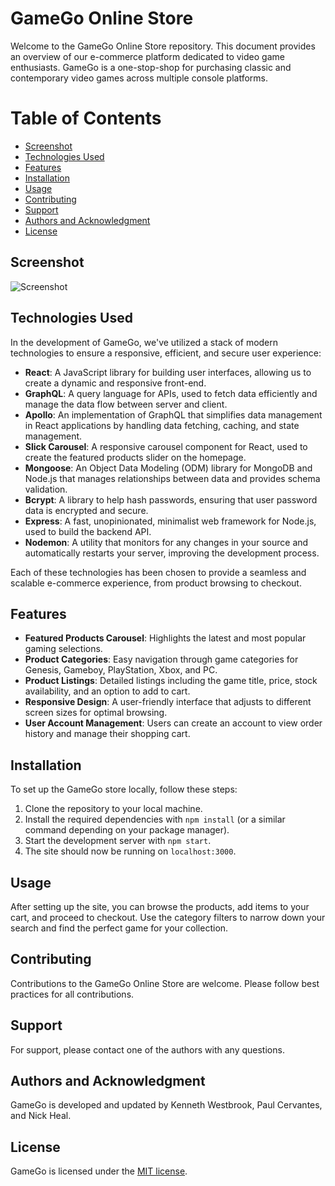 # GameGo Online Store

Welcome to the GameGo Online Store repository. This document provides an overview of our e-commerce platform dedicated to video game enthusiasts. GameGo is a one-stop-shop for purchasing classic and contemporary video games across multiple console platforms.

# Table of Contents

- [Screenshot](#screenshot)
- [Technologies Used](#technologies-used)
- [Features](#features)
- [Installation](#installation)
- [Usage](#usage)
- [Contributing](#contributing)
- [Support](#support)
- [Authors and Acknowledgment](#authors-and-acknowledgment)
- [License](#license)

## Screenshot

![Screenshot](./client/src/assets/Screenshot.png)

## Technologies Used

In the development of GameGo, we've utilized a stack of modern technologies to ensure a responsive, efficient, and secure user experience:

- **React**: A JavaScript library for building user interfaces, allowing us to create a dynamic and responsive front-end.
- **GraphQL**: A query language for APIs, used to fetch data efficiently and manage the data flow between server and client.
- **Apollo**: An implementation of GraphQL that simplifies data management in React applications by handling data fetching, caching, and state management.
- **Slick Carousel**: A responsive carousel component for React, used to create the featured products slider on the homepage.
- **Mongoose**: An Object Data Modeling (ODM) library for MongoDB and Node.js that manages relationships between data and provides schema validation.
- **Bcrypt**: A library to help hash passwords, ensuring that user password data is encrypted and secure.
- **Express**: A fast, unopinionated, minimalist web framework for Node.js, used to build the backend API.
- **Nodemon**: A utility that monitors for any changes in your source and automatically restarts your server, improving the development process.

Each of these technologies has been chosen to provide a seamless and scalable e-commerce experience, from product browsing to checkout.

## Features

- **Featured Products Carousel**: Highlights the latest and most popular gaming selections.
- **Product Categories**: Easy navigation through game categories for Genesis, Gameboy, PlayStation, Xbox, and PC.
- **Product Listings**: Detailed listings including the game title, price, stock availability, and an option to add to cart.
- **Responsive Design**: A user-friendly interface that adjusts to different screen sizes for optimal browsing.
- **User Account Management**: Users can create an account to view order history and manage their shopping cart.

## Installation

To set up the GameGo store locally, follow these steps:

1. Clone the repository to your local machine.
2. Install the required dependencies with `npm install` (or a similar command depending on your package manager).
3. Start the development server with `npm start`.
4. The site should now be running on `localhost:3000`.

## Usage

After setting up the site, you can browse the products, add items to your cart, and proceed to checkout. Use the category filters to narrow down your search and find the perfect game for your collection.

## Contributing

Contributions to the GameGo Online Store are welcome. Please follow best practices for all contributions.

## Support

For support, please contact one of the authors with any questions.

## Authors and Acknowledgment

GameGo is developed and updated by Kenneth Westbrook, Paul Cervantes, and Nick Heal.

## License

GameGo is licensed under the [MIT license](LICENSE.md).
